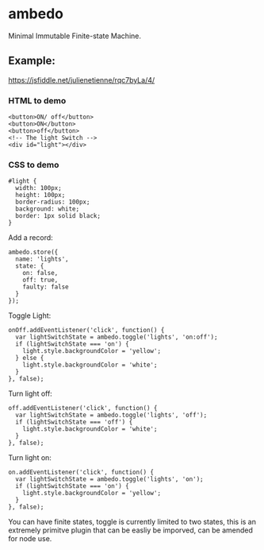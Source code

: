 # ambedo
Minimal Immutable Finite-state Machine.

## Example: 
https://jsfiddle.net/julienetienne/rqc7byLa/4/
### HTML to demo
```
<button>ON/ off</button>
<button>ON</button>
<button>off</button>
<!-- The light Switch -->
<div id="light"></div>
```
### CSS to demo
```
#light {
  width: 100px;
  height: 100px;
  border-radius: 100px;
  background: white;
  border: 1px solid black;
}
```

Add a record:
```
ambedo.store({
  name: 'lights',
  state: {
    on: false,
    off: true,
    faulty: false
  }
});
```
Toggle Light:
```
onOff.addEventListener('click', function() {
  var lightSwitchState = ambedo.toggle('lights', 'on:off');
  if (lightSwitchState === 'on') {
    light.style.backgroundColor = 'yellow';
  } else {
    light.style.backgroundColor = 'white';
  }
}, false);
```
Turn light off:
```
off.addEventListener('click', function() {
  var lightSwitchState = ambedo.toggle('lights', 'off');
  if (lightSwitchState === 'off') {
    light.style.backgroundColor = 'white';
  }
}, false);
```
Turn light on:
```
on.addEventListener('click', function() {
  var lightSwitchState = ambedo.toggle('lights', 'on');
  if (lightSwitchState === 'on') {
    light.style.backgroundColor = 'yellow';
  }
}, false);
```
You can have finite states, toggle is currently limited to two states, this is an extremely primitve plugin that can be easliy be imporved,
can be amended for node use.
